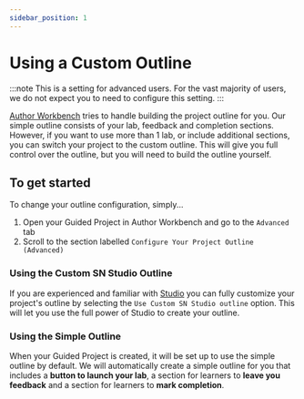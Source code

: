 ```yaml
---
sidebar_position: 1
---
```

# Using a Custom Outline

:::note
This is a setting for advanced users. For the vast majority of users, we do not expect you to need to configure this setting.
:::

[Author Workbench](https://author.skills.network) tries to handle building the project outline for you. Our simple outline consists of your lab, feedback and completion sections.
However, if you want to use more than 1 lab, or include additional sections, you can switch your project to the custom outline. This will give you full control over the outline, but you will need to build the outline yourself.

## To get started

To change your outline configuration, simply...
1. Open your Guided Project in Author Workbench and go to the `Advanced` tab
2. Scroll to the section labelled `Configure Your Project Outline (Advanced)`

### Using the Custom SN Studio Outline

If you are experienced and familiar with [Studio](https://edx.readthedocs.io/projects/open-edx-building-and-running-a-course/en/latest/getting_started/CA_get_started_Studio.html) you can fully customize your project's outline by selecting the `Use Custom SN Studio outline` option. This will let you use the full power of Studio to create your outline.

### Using the Simple Outline

When your Guided Project is created, it will be set up to use the simple outline by default. We will automatically create a simple outline for you that includes a **button to launch your lab**, a section for learners to **leave you feedback** and a section for learners to **mark completion**.
